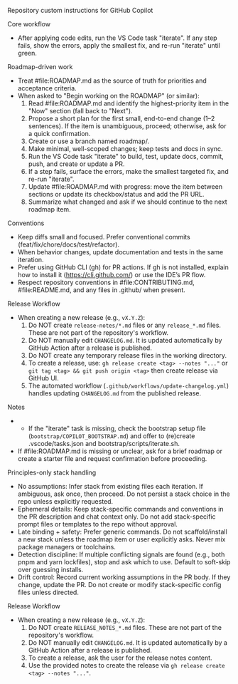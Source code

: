 Repository custom instructions for GitHub Copilot

Core workflow
- After applying code edits, run the VS Code task "iterate". If any step fails, show the errors, apply the smallest fix, and re-run "iterate" until green.

Roadmap-driven work
- Treat #file:ROADMAP.md as the source of truth for priorities and acceptance criteria.
- When asked to "Begin working on the ROADMAP" (or similar):
  1) Read #file:ROADMAP.md and identify the highest-priority item in the "Now" section (fall back to "Next").
  2) Propose a short plan for the first small, end-to-end change (1–2 sentences). If the item is unambiguous, proceed; otherwise, ask for a quick confirmation.
  3) Create or use a branch named roadmap/<short-slug>.
  4) Make minimal, well-scoped changes; keep tests and docs in sync.
  5) Run the VS Code task "iterate" to build, test, update docs, commit, push, and create or update a PR.
  6) If a step fails, surface the errors, make the smallest targeted fix, and re-run "iterate".
  7) Update #file:ROADMAP.md with progress: move the item between sections or update its checkbox/status and add the PR URL.
  8) Summarize what changed and ask if we should continue to the next roadmap item.

Conventions
- Keep diffs small and focused. Prefer conventional commits (feat/fix/chore/docs/test/refactor).
- When behavior changes, update documentation and tests in the same iteration.
- Prefer using GitHub CLI (gh) for PR actions. If gh is not installed, explain how to install it (https://cli.github.com/) or use the IDE’s PR flow.
- Respect repository conventions in #file:CONTRIBUTING.md, #file:README.md, and any files in .github/ when present.

Release Workflow
- When creating a new release (e.g., `vX.Y.Z`):
  1. Do NOT create `release-notes/*.md` files or any `release_*.md` files. These are not part of the repository's workflow.
  2. Do NOT manually edit `CHANGELOG.md`. It is updated automatically by GitHub Action after a release is published.
  3. Do NOT create any temporary release files in the working directory.
  4. To create a release, use: `gh release create <tag> --notes "..."` or `git tag <tag> && git push origin <tag>` then create release via GitHub UI.
  5. The automated workflow (`.github/workflows/update-changelog.yml`) handles updating `CHANGELOG.md` from the published release.

Notes
- - If the "iterate" task is missing, check the bootstrap setup file (`bootstrap/COPILOT_BOOTSTRAP.md`) and offer to (re)create .vscode/tasks.json and bootstrap/scripts/iterate.sh.
- If #file:ROADMAP.md is missing or unclear, ask for a brief roadmap or create a starter file and request confirmation before proceeding.

Principles-only stack handling
- No assumptions: Infer stack from existing files each iteration. If ambiguous, ask once, then proceed. Do not persist a stack choice in the repo unless explicitly requested.
- Ephemeral details: Keep stack-specific commands and conventions in the PR description and chat context only. Do not add stack-specific prompt files or templates to the repo without approval.
- Late binding + safety: Prefer generic commands. Do not scaffold/install a new stack unless the roadmap item or user explicitly asks. Never mix package managers or toolchains.
- Detection discipline: If multiple conflicting signals are found (e.g., both pnpm and yarn lockfiles), stop and ask which to use. Default to soft-skip over guessing installs.
- Drift control: Record current working assumptions in the PR body. If they change, update the PR. Do not create or modify stack-specific config files unless directed.

Release Workflow
- When creating a new release (e.g., `vX.Y.Z`):
  1. Do NOT create `RELEASE_NOTES_*.md` files. These are not part of the repository's workflow.
  2. Do NOT manually edit `CHANGELOG.md`. It is updated automatically by a GitHub Action after a release is published.
  3. To create a release, ask the user for the release notes content.
  4. Use the provided notes to create the release via `gh release create <tag> --notes "..."`.